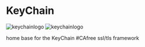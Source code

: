 # KeyChain

![keychainlogo](https://i.imgur.com/Ub3LKtl.png)
![keychainlogo](https://i.imgur.com/w7LNTiy.png)

home base for the KeyChain #CAfree ssl/tls framework
